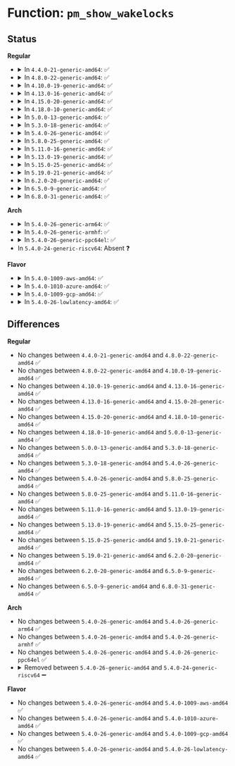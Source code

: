 # Function: <code>pm_show_wakelocks</code>

## Status
<b>Regular</b>
<ul>
<li>
<details>
<summary>In <code>4.4.0-21-generic-amd64</code>: ✅</summary>

```c
ssize_t pm_show_wakelocks(char * buf, bool show_active)
```

```json
{
  "name": "pm_show_wakelocks",
  "collision_type": "Unique Global",
  "inline_type": "No",
  "funcs": [
    {
      "addr": 18446744071579722192,
      "name": "pm_show_wakelocks",
      "external": true,
      "loc": "kernel/power/wakelock.c:37",
      "file": "kernel/power/wakelock.c",
      "inline": "seen, unknown",
      "caller_inline": [],
      "caller_func": [
        "kernel/power/main.c:wake_unlock_show",
        "kernel/power/main.c:wake_lock_show"
      ]
    }
  ],
  "symbols": [
    {
      "addr": 18446744071579722192,
      "name": "pm_show_wakelocks",
      "section": ".text",
      "bind": "STB_GLOBAL",
      "size": 207
    }
  ]
}
```
</details>
</li>
<li>
<details>
<summary>In <code>4.8.0-22-generic-amd64</code>: ✅</summary>

```c
ssize_t pm_show_wakelocks(char * buf, bool show_active)
```

```json
{
  "name": "pm_show_wakelocks",
  "collision_type": "Unique Global",
  "inline_type": "No",
  "funcs": [
    {
      "addr": 18446744071579742288,
      "name": "pm_show_wakelocks",
      "external": true,
      "loc": "kernel/power/wakelock.c:37",
      "file": "kernel/power/wakelock.c",
      "inline": "seen, unknown",
      "caller_inline": [],
      "caller_func": [
        "kernel/power/main.c:wake_unlock_show",
        "kernel/power/main.c:wake_lock_show"
      ]
    }
  ],
  "symbols": [
    {
      "addr": 18446744071579742288,
      "name": "pm_show_wakelocks",
      "section": ".text",
      "bind": "STB_GLOBAL",
      "size": 208
    }
  ]
}
```
</details>
</li>
<li>
<details>
<summary>In <code>4.10.0-19-generic-amd64</code>: ✅</summary>

```c
ssize_t pm_show_wakelocks(char * buf, bool show_active)
```

```json
{
  "name": "pm_show_wakelocks",
  "collision_type": "Unique Global",
  "inline_type": "No",
  "funcs": [
    {
      "addr": 18446744071579769632,
      "name": "pm_show_wakelocks",
      "external": true,
      "loc": "kernel/power/wakelock.c:37",
      "file": "kernel/power/wakelock.c",
      "inline": "seen, unknown",
      "caller_inline": [],
      "caller_func": [
        "kernel/power/main.c:wake_unlock_show",
        "kernel/power/main.c:wake_lock_show"
      ]
    }
  ],
  "symbols": [
    {
      "addr": 18446744071579769632,
      "name": "pm_show_wakelocks",
      "section": ".text",
      "bind": "STB_GLOBAL",
      "size": 208
    }
  ]
}
```
</details>
</li>
<li>
<details>
<summary>In <code>4.13.0-16-generic-amd64</code>: ✅</summary>

```c
ssize_t pm_show_wakelocks(char * buf, bool show_active)
```

```json
{
  "name": "pm_show_wakelocks",
  "collision_type": "Unique Global",
  "inline_type": "No",
  "funcs": [
    {
      "addr": 18446744071579765840,
      "name": "pm_show_wakelocks",
      "external": true,
      "loc": "kernel/power/wakelock.c:37",
      "file": "kernel/power/wakelock.c",
      "inline": "seen, unknown",
      "caller_inline": [],
      "caller_func": [
        "kernel/power/main.c:wake_unlock_show",
        "kernel/power/main.c:wake_lock_show"
      ]
    }
  ],
  "symbols": [
    {
      "addr": 18446744071579765840,
      "name": "pm_show_wakelocks",
      "section": ".text",
      "bind": "STB_GLOBAL",
      "size": 224
    }
  ]
}
```
</details>
</li>
<li>
<details>
<summary>In <code>4.15.0-20-generic-amd64</code>: ✅</summary>

```c
ssize_t pm_show_wakelocks(char * buf, bool show_active)
```

```json
{
  "name": "pm_show_wakelocks",
  "collision_type": "Unique Global",
  "inline_type": "No",
  "funcs": [
    {
      "addr": 18446744071579799328,
      "name": "pm_show_wakelocks",
      "external": true,
      "loc": "kernel/power/wakelock.c:38",
      "file": "kernel/power/wakelock.c",
      "inline": "seen, unknown",
      "caller_inline": [],
      "caller_func": [
        "kernel/power/main.c:wake_unlock_show",
        "kernel/power/main.c:wake_lock_show"
      ]
    }
  ],
  "symbols": [
    {
      "addr": 18446744071579799328,
      "name": "pm_show_wakelocks",
      "section": ".text",
      "bind": "STB_GLOBAL",
      "size": 224
    }
  ]
}
```
</details>
</li>
<li>
<details>
<summary>In <code>4.18.0-10-generic-amd64</code>: ✅</summary>

```c
ssize_t pm_show_wakelocks(char * buf, bool show_active)
```

```json
{
  "name": "pm_show_wakelocks",
  "collision_type": "Unique Global",
  "inline_type": "No",
  "funcs": [
    {
      "addr": 18446744071579832896,
      "name": "pm_show_wakelocks",
      "external": true,
      "loc": "kernel/power/wakelock.c:38",
      "file": "kernel/power/wakelock.c",
      "inline": "seen, unknown",
      "caller_inline": [],
      "caller_func": [
        "kernel/power/main.c:wake_unlock_show",
        "kernel/power/main.c:wake_lock_show"
      ]
    }
  ],
  "symbols": [
    {
      "addr": 18446744071579832896,
      "name": "pm_show_wakelocks",
      "section": ".text",
      "bind": "STB_GLOBAL",
      "size": 224
    }
  ]
}
```
</details>
</li>
<li>
<details>
<summary>In <code>5.0.0-13-generic-amd64</code>: ✅</summary>

```c
ssize_t pm_show_wakelocks(char * buf, bool show_active)
```

```json
{
  "name": "pm_show_wakelocks",
  "collision_type": "Unique Global",
  "inline_type": "No",
  "funcs": [
    {
      "addr": 18446744071579879632,
      "name": "pm_show_wakelocks",
      "external": true,
      "loc": "kernel/power/wakelock.c:38",
      "file": "kernel/power/wakelock.c",
      "inline": "seen, unknown",
      "caller_inline": [],
      "caller_func": [
        "kernel/power/main.c:wake_unlock_show",
        "kernel/power/main.c:wake_lock_show"
      ]
    }
  ],
  "symbols": [
    {
      "addr": 18446744071579879632,
      "name": "pm_show_wakelocks",
      "section": ".text",
      "bind": "STB_GLOBAL",
      "size": 224
    }
  ]
}
```
</details>
</li>
<li>
<details>
<summary>In <code>5.3.0-18-generic-amd64</code>: ✅</summary>

```c
ssize_t pm_show_wakelocks(char * buf, bool show_active)
```

```json
{
  "name": "pm_show_wakelocks",
  "collision_type": "Unique Global",
  "inline_type": "No",
  "funcs": [
    {
      "addr": 18446744071579914176,
      "name": "pm_show_wakelocks",
      "external": true,
      "loc": "kernel/power/wakelock.c:38",
      "file": "kernel/power/wakelock.c",
      "inline": "seen, unknown",
      "caller_inline": [],
      "caller_func": [
        "kernel/power/main.c:wake_unlock_show",
        "kernel/power/main.c:wake_lock_show"
      ]
    }
  ],
  "symbols": [
    {
      "addr": 18446744071579914176,
      "name": "pm_show_wakelocks",
      "section": ".text",
      "bind": "STB_GLOBAL",
      "size": 226
    }
  ]
}
```
</details>
</li>
<li>
<details>
<summary>In <code>5.4.0-26-generic-amd64</code>: ✅</summary>

```c
ssize_t pm_show_wakelocks(char * buf, bool show_active)
```

```json
{
  "name": "pm_show_wakelocks",
  "collision_type": "Unique Global",
  "inline_type": "No",
  "funcs": [
    {
      "addr": 18446744071579964256,
      "name": "pm_show_wakelocks",
      "external": true,
      "loc": "kernel/power/wakelock.c:38",
      "file": "kernel/power/wakelock.c",
      "inline": "seen, unknown",
      "caller_inline": [],
      "caller_func": [
        "kernel/power/main.c:wake_unlock_show",
        "kernel/power/main.c:wake_lock_show"
      ]
    }
  ],
  "symbols": [
    {
      "addr": 18446744071579964256,
      "name": "pm_show_wakelocks",
      "section": ".text",
      "bind": "STB_GLOBAL",
      "size": 229
    }
  ]
}
```
</details>
</li>
<li>
<details>
<summary>In <code>5.8.0-25-generic-amd64</code>: ✅</summary>

```c
ssize_t pm_show_wakelocks(char * buf, bool show_active)
```

```json
{
  "name": "pm_show_wakelocks",
  "collision_type": "Unique Global",
  "inline_type": "No",
  "funcs": [
    {
      "addr": 18446744071580009520,
      "name": "pm_show_wakelocks",
      "external": true,
      "loc": "kernel/power/wakelock.c:38",
      "file": "kernel/power/wakelock.c",
      "inline": "seen, unknown",
      "caller_inline": [],
      "caller_func": [
        "kernel/power/main.c:wake_unlock_show",
        "kernel/power/main.c:wake_lock_show"
      ]
    }
  ],
  "symbols": [
    {
      "addr": 18446744071580009520,
      "name": "pm_show_wakelocks",
      "section": ".text",
      "bind": "STB_GLOBAL",
      "size": 229
    }
  ]
}
```
</details>
</li>
<li>
<details>
<summary>In <code>5.11.0-16-generic-amd64</code>: ✅</summary>

```c
ssize_t pm_show_wakelocks(char * buf, bool show_active)
```

```json
{
  "name": "pm_show_wakelocks",
  "collision_type": "Unique Global",
  "inline_type": "No",
  "funcs": [
    {
      "addr": 18446744071579987344,
      "name": "pm_show_wakelocks",
      "external": true,
      "loc": "kernel/power/wakelock.c:38",
      "file": "kernel/power/wakelock.c",
      "inline": "seen, unknown",
      "caller_inline": [],
      "caller_func": [
        "kernel/power/main.c:wake_unlock_show",
        "kernel/power/main.c:wake_lock_show"
      ]
    }
  ],
  "symbols": [
    {
      "addr": 18446744071579987344,
      "name": "pm_show_wakelocks",
      "section": ".text",
      "bind": "STB_GLOBAL",
      "size": 229
    }
  ]
}
```
</details>
</li>
<li>
<details>
<summary>In <code>5.13.0-19-generic-amd64</code>: ✅</summary>

```c
ssize_t pm_show_wakelocks(char * buf, bool show_active)
```

```json
{
  "name": "pm_show_wakelocks",
  "collision_type": "Unique Global",
  "inline_type": "No",
  "funcs": [
    {
      "addr": 18446744071579989184,
      "name": "pm_show_wakelocks",
      "external": true,
      "loc": "kernel/power/wakelock.c:38",
      "file": "kernel/power/wakelock.c",
      "inline": "seen, unknown",
      "caller_inline": [],
      "caller_func": [
        "kernel/power/main.c:wake_unlock_show",
        "kernel/power/main.c:wake_lock_show"
      ]
    }
  ],
  "symbols": [
    {
      "addr": 18446744071579989184,
      "name": "pm_show_wakelocks",
      "section": ".text",
      "bind": "STB_GLOBAL",
      "size": 229
    }
  ]
}
```
</details>
</li>
<li>
<details>
<summary>In <code>5.15.0-25-generic-amd64</code>: ✅</summary>

```c
ssize_t pm_show_wakelocks(char * buf, bool show_active)
```

```json
{
  "name": "pm_show_wakelocks",
  "collision_type": "Unique Global",
  "inline_type": "No",
  "funcs": [
    {
      "addr": 18446744071580121168,
      "name": "pm_show_wakelocks",
      "external": true,
      "loc": "kernel/power/wakelock.c:38",
      "file": "kernel/power/wakelock.c",
      "inline": "seen, unknown",
      "caller_inline": [],
      "caller_func": [
        "kernel/power/main.c:wake_unlock_show",
        "kernel/power/main.c:wake_lock_show"
      ]
    }
  ],
  "symbols": [
    {
      "addr": 18446744071580121168,
      "name": "pm_show_wakelocks",
      "section": ".text",
      "bind": "STB_GLOBAL",
      "size": 189
    }
  ]
}
```
</details>
</li>
<li>
<details>
<summary>In <code>5.19.0-21-generic-amd64</code>: ✅</summary>

```c
ssize_t pm_show_wakelocks(char * buf, bool show_active)
```

```json
{
  "name": "pm_show_wakelocks",
  "collision_type": "Unique Global",
  "inline_type": "No",
  "funcs": [
    {
      "addr": 18446744071580262032,
      "name": "pm_show_wakelocks",
      "external": true,
      "loc": "kernel/power/wakelock.c:38",
      "file": "kernel/power/wakelock.c",
      "inline": "seen, unknown",
      "caller_inline": [],
      "caller_func": [
        "kernel/power/main.c:wake_unlock_show",
        "kernel/power/main.c:wake_lock_show"
      ]
    }
  ],
  "symbols": [
    {
      "addr": 18446744071580262032,
      "name": "pm_show_wakelocks",
      "section": ".text",
      "bind": "STB_GLOBAL",
      "size": 201
    }
  ]
}
```
</details>
</li>
<li>
<details>
<summary>In <code>6.2.0-20-generic-amd64</code>: ✅</summary>

```c
ssize_t pm_show_wakelocks(char * buf, bool show_active)
```

```json
{
  "name": "pm_show_wakelocks",
  "collision_type": "Unique Global",
  "inline_type": "No",
  "funcs": [
    {
      "addr": 18446744071580467536,
      "name": "pm_show_wakelocks",
      "external": true,
      "loc": "kernel/power/wakelock.c:38",
      "file": "kernel/power/wakelock.c",
      "inline": "seen, unknown",
      "caller_inline": [],
      "caller_func": [
        "kernel/power/main.c:wake_unlock_show",
        "kernel/power/main.c:wake_lock_show"
      ]
    }
  ],
  "symbols": [
    {
      "addr": 18446744071580467536,
      "name": "pm_show_wakelocks",
      "section": ".text",
      "bind": "STB_GLOBAL",
      "size": 201
    }
  ]
}
```
</details>
</li>
<li>
<details>
<summary>In <code>6.5.0-9-generic-amd64</code>: ✅</summary>

```c
ssize_t pm_show_wakelocks(char * buf, bool show_active)
```

```json
{
  "name": "pm_show_wakelocks",
  "collision_type": "Unique Global",
  "inline_type": "No",
  "funcs": [
    {
      "addr": 18446744071580538992,
      "name": "pm_show_wakelocks",
      "external": true,
      "loc": "kernel/power/wakelock.c:38",
      "file": "kernel/power/wakelock.c",
      "inline": "seen, unknown",
      "caller_inline": [],
      "caller_func": [
        "kernel/power/main.c:wake_unlock_show",
        "kernel/power/main.c:wake_lock_show"
      ]
    }
  ],
  "symbols": [
    {
      "addr": 18446744071580538992,
      "name": "pm_show_wakelocks",
      "section": ".text",
      "bind": "STB_GLOBAL",
      "size": 201
    }
  ]
}
```
</details>
</li>
<li>
<details>
<summary>In <code>6.8.0-31-generic-amd64</code>: ✅</summary>

```c
ssize_t pm_show_wakelocks(char * buf, bool show_active)
```

```json
{
  "name": "pm_show_wakelocks",
  "collision_type": "Unique Global",
  "inline_type": "No",
  "funcs": [
    {
      "addr": 18446744071580600800,
      "name": "pm_show_wakelocks",
      "external": true,
      "loc": "kernel/power/wakelock.c:38",
      "file": "kernel/power/wakelock.c",
      "inline": "seen, unknown",
      "caller_inline": [],
      "caller_func": [
        "kernel/power/main.c:wake_unlock_show",
        "kernel/power/main.c:wake_lock_show"
      ]
    }
  ],
  "symbols": [
    {
      "addr": 18446744071580600800,
      "name": "pm_show_wakelocks",
      "section": ".text",
      "bind": "STB_GLOBAL",
      "size": 201
    }
  ]
}
```
</details>
</li>
</ul>
<b>Arch</b>
<ul>
<li>
<details>
<summary>In <code>5.4.0-26-generic-arm64</code>: ✅</summary>

```c
ssize_t pm_show_wakelocks(char * buf, bool show_active)
```

```json
{
  "name": "pm_show_wakelocks",
  "collision_type": "Unique Global",
  "inline_type": "No",
  "funcs": [
    {
      "addr": 18446603336491145176,
      "name": "pm_show_wakelocks",
      "external": true,
      "loc": "kernel/power/wakelock.c:38",
      "file": "kernel/power/wakelock.c",
      "inline": "seen, unknown",
      "caller_inline": [],
      "caller_func": [
        "kernel/power/main.c:wake_unlock_show",
        "kernel/power/main.c:wake_lock_show"
      ]
    }
  ],
  "symbols": [
    {
      "addr": 18446603336491145176,
      "name": "pm_show_wakelocks",
      "section": ".text",
      "bind": "STB_GLOBAL",
      "size": 260
    }
  ]
}
```
</details>
</li>
<li>
<details>
<summary>In <code>5.4.0-26-generic-armhf</code>: ✅</summary>

```c
ssize_t pm_show_wakelocks(char * buf, bool show_active)
```

```json
{
  "name": "pm_show_wakelocks",
  "collision_type": "Unique Global",
  "inline_type": "No",
  "funcs": [
    {
      "addr": 3225174364,
      "name": "pm_show_wakelocks",
      "external": true,
      "loc": "kernel/power/wakelock.c:38",
      "file": "kernel/power/wakelock.c",
      "inline": "seen, unknown",
      "caller_inline": [],
      "caller_func": [
        "kernel/power/main.c:wake_unlock_show",
        "kernel/power/main.c:wake_lock_show"
      ]
    }
  ],
  "symbols": [
    {
      "addr": 3225174364,
      "name": "pm_show_wakelocks",
      "section": ".text",
      "bind": "STB_GLOBAL",
      "size": 220
    }
  ]
}
```
</details>
</li>
<li>
<details>
<summary>In <code>5.4.0-26-generic-ppc64el</code>: ✅</summary>

```c
ssize_t pm_show_wakelocks(char * buf, bool show_active)
```

```json
{
  "name": "pm_show_wakelocks",
  "collision_type": "Unique Global",
  "inline_type": "No",
  "funcs": [
    {
      "addr": 13835058055284039392,
      "name": "pm_show_wakelocks",
      "external": true,
      "loc": "kernel/power/wakelock.c:38",
      "file": "kernel/power/wakelock.c",
      "inline": "seen, unknown",
      "caller_inline": [],
      "caller_func": [
        "kernel/power/main.c:wake_unlock_show",
        "kernel/power/main.c:wake_lock_show"
      ]
    }
  ],
  "symbols": [
    {
      "addr": 13835058055284039392,
      "name": "pm_show_wakelocks",
      "section": ".text",
      "bind": "STB_GLOBAL",
      "size": 332
    }
  ]
}
```
</details>
</li>
<li>
In <code>5.4.0-24-generic-riscv64</code>: Absent ❓
</li>
</ul>
<b>Flavor</b>
<ul>
<li>
<details>
<summary>In <code>5.4.0-1009-aws-amd64</code>: ✅</summary>

```c
ssize_t pm_show_wakelocks(char * buf, bool show_active)
```

```json
{
  "name": "pm_show_wakelocks",
  "collision_type": "Unique Global",
  "inline_type": "No",
  "funcs": [
    {
      "addr": 18446744071579932992,
      "name": "pm_show_wakelocks",
      "external": true,
      "loc": "kernel/power/wakelock.c:38",
      "file": "kernel/power/wakelock.c",
      "inline": "seen, unknown",
      "caller_inline": [],
      "caller_func": [
        "kernel/power/main.c:wake_unlock_show",
        "kernel/power/main.c:wake_lock_show"
      ]
    }
  ],
  "symbols": [
    {
      "addr": 18446744071579932992,
      "name": "pm_show_wakelocks",
      "section": ".text",
      "bind": "STB_GLOBAL",
      "size": 229
    }
  ]
}
```
</details>
</li>
<li>
<details>
<summary>In <code>5.4.0-1010-azure-amd64</code>: ✅</summary>

```c
ssize_t pm_show_wakelocks(char * buf, bool show_active)
```

```json
{
  "name": "pm_show_wakelocks",
  "collision_type": "Unique Global",
  "inline_type": "No",
  "funcs": [
    {
      "addr": 18446744071579871264,
      "name": "pm_show_wakelocks",
      "external": true,
      "loc": "kernel/power/wakelock.c:38",
      "file": "kernel/power/wakelock.c",
      "inline": "seen, unknown",
      "caller_inline": [],
      "caller_func": [
        "kernel/power/main.c:wake_unlock_show",
        "kernel/power/main.c:wake_lock_show"
      ]
    }
  ],
  "symbols": [
    {
      "addr": 18446744071579871264,
      "name": "pm_show_wakelocks",
      "section": ".text",
      "bind": "STB_GLOBAL",
      "size": 229
    }
  ]
}
```
</details>
</li>
<li>
<details>
<summary>In <code>5.4.0-1009-gcp-amd64</code>: ✅</summary>

```c
ssize_t pm_show_wakelocks(char * buf, bool show_active)
```

```json
{
  "name": "pm_show_wakelocks",
  "collision_type": "Unique Global",
  "inline_type": "No",
  "funcs": [
    {
      "addr": 18446744071579924528,
      "name": "pm_show_wakelocks",
      "external": true,
      "loc": "kernel/power/wakelock.c:38",
      "file": "kernel/power/wakelock.c",
      "inline": "seen, unknown",
      "caller_inline": [],
      "caller_func": [
        "kernel/power/main.c:wake_unlock_show",
        "kernel/power/main.c:wake_lock_show"
      ]
    }
  ],
  "symbols": [
    {
      "addr": 18446744071579924528,
      "name": "pm_show_wakelocks",
      "section": ".text",
      "bind": "STB_GLOBAL",
      "size": 229
    }
  ]
}
```
</details>
</li>
<li>
<details>
<summary>In <code>5.4.0-26-lowlatency-amd64</code>: ✅</summary>

```c
ssize_t pm_show_wakelocks(char * buf, bool show_active)
```

```json
{
  "name": "pm_show_wakelocks",
  "collision_type": "Unique Global",
  "inline_type": "No",
  "funcs": [
    {
      "addr": 18446744071579970528,
      "name": "pm_show_wakelocks",
      "external": true,
      "loc": "kernel/power/wakelock.c:38",
      "file": "kernel/power/wakelock.c",
      "inline": "seen, unknown",
      "caller_inline": [],
      "caller_func": [
        "kernel/power/main.c:wake_unlock_show",
        "kernel/power/main.c:wake_lock_show"
      ]
    }
  ],
  "symbols": [
    {
      "addr": 18446744071579970528,
      "name": "pm_show_wakelocks",
      "section": ".text",
      "bind": "STB_GLOBAL",
      "size": 229
    }
  ]
}
```
</details>
</li>
</ul>

## Differences
<b>Regular</b>
<ul>
<li>
No changes between <code>4.4.0-21-generic-amd64</code> and <code>4.8.0-22-generic-amd64</code> ✅
</li>
<li>
No changes between <code>4.8.0-22-generic-amd64</code> and <code>4.10.0-19-generic-amd64</code> ✅
</li>
<li>
No changes between <code>4.10.0-19-generic-amd64</code> and <code>4.13.0-16-generic-amd64</code> ✅
</li>
<li>
No changes between <code>4.13.0-16-generic-amd64</code> and <code>4.15.0-20-generic-amd64</code> ✅
</li>
<li>
No changes between <code>4.15.0-20-generic-amd64</code> and <code>4.18.0-10-generic-amd64</code> ✅
</li>
<li>
No changes between <code>4.18.0-10-generic-amd64</code> and <code>5.0.0-13-generic-amd64</code> ✅
</li>
<li>
No changes between <code>5.0.0-13-generic-amd64</code> and <code>5.3.0-18-generic-amd64</code> ✅
</li>
<li>
No changes between <code>5.3.0-18-generic-amd64</code> and <code>5.4.0-26-generic-amd64</code> ✅
</li>
<li>
No changes between <code>5.4.0-26-generic-amd64</code> and <code>5.8.0-25-generic-amd64</code> ✅
</li>
<li>
No changes between <code>5.8.0-25-generic-amd64</code> and <code>5.11.0-16-generic-amd64</code> ✅
</li>
<li>
No changes between <code>5.11.0-16-generic-amd64</code> and <code>5.13.0-19-generic-amd64</code> ✅
</li>
<li>
No changes between <code>5.13.0-19-generic-amd64</code> and <code>5.15.0-25-generic-amd64</code> ✅
</li>
<li>
No changes between <code>5.15.0-25-generic-amd64</code> and <code>5.19.0-21-generic-amd64</code> ✅
</li>
<li>
No changes between <code>5.19.0-21-generic-amd64</code> and <code>6.2.0-20-generic-amd64</code> ✅
</li>
<li>
No changes between <code>6.2.0-20-generic-amd64</code> and <code>6.5.0-9-generic-amd64</code> ✅
</li>
<li>
No changes between <code>6.5.0-9-generic-amd64</code> and <code>6.8.0-31-generic-amd64</code> ✅
</li>
</ul>
<b>Arch</b>
<ul>
<li>
No changes between <code>5.4.0-26-generic-amd64</code> and <code>5.4.0-26-generic-arm64</code> ✅
</li>
<li>
No changes between <code>5.4.0-26-generic-amd64</code> and <code>5.4.0-26-generic-armhf</code> ✅
</li>
<li>
No changes between <code>5.4.0-26-generic-amd64</code> and <code>5.4.0-26-generic-ppc64el</code> ✅
</li>
<li>
<details>
<summary>Removed between <code>5.4.0-26-generic-amd64</code> and <code>5.4.0-24-generic-riscv64</code> ➖</summary>

```c
ssize_t pm_show_wakelocks(char * buf, bool show_active)
```
</details>
</li>
</ul>
<b>Flavor</b>
<ul>
<li>
No changes between <code>5.4.0-26-generic-amd64</code> and <code>5.4.0-1009-aws-amd64</code> ✅
</li>
<li>
No changes between <code>5.4.0-26-generic-amd64</code> and <code>5.4.0-1010-azure-amd64</code> ✅
</li>
<li>
No changes between <code>5.4.0-26-generic-amd64</code> and <code>5.4.0-1009-gcp-amd64</code> ✅
</li>
<li>
No changes between <code>5.4.0-26-generic-amd64</code> and <code>5.4.0-26-lowlatency-amd64</code> ✅
</li>
</ul>
